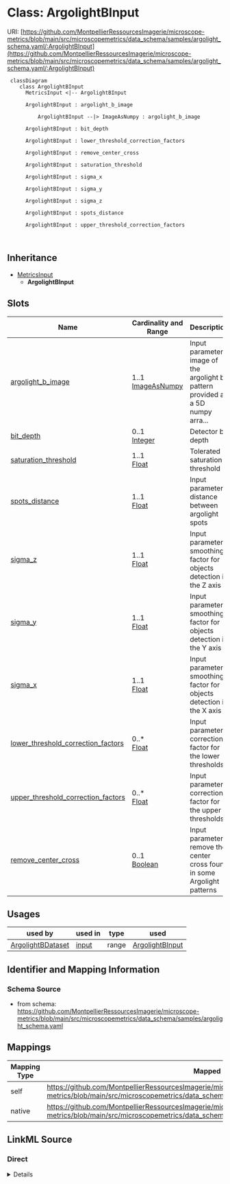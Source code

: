 # Class: ArgolightBInput



URI: [https://github.com/MontpellierRessourcesImagerie/microscope-metrics/blob/main/src/microscopemetrics/data_schema/samples/argolight_schema.yaml/:ArgolightBInput](https://github.com/MontpellierRessourcesImagerie/microscope-metrics/blob/main/src/microscopemetrics/data_schema/samples/argolight_schema.yaml/:ArgolightBInput)




```mermaid
 classDiagram
    class ArgolightBInput
      MetricsInput <|-- ArgolightBInput
      
      ArgolightBInput : argolight_b_image
        
          ArgolightBInput --|> ImageAsNumpy : argolight_b_image
        
      ArgolightBInput : bit_depth
        
      ArgolightBInput : lower_threshold_correction_factors
        
      ArgolightBInput : remove_center_cross
        
      ArgolightBInput : saturation_threshold
        
      ArgolightBInput : sigma_x
        
      ArgolightBInput : sigma_y
        
      ArgolightBInput : sigma_z
        
      ArgolightBInput : spots_distance
        
      ArgolightBInput : upper_threshold_correction_factors
        
      
```





## Inheritance
* [MetricsInput](MetricsInput.md)
    * **ArgolightBInput**



## Slots

| Name | Cardinality and Range | Description | Inheritance |
| ---  | --- | --- | --- |
| [argolight_b_image](argolight_b_image.md) | 1..1 <br/> [ImageAsNumpy](ImageAsNumpy.md) | Input parameter: image of the argolight b pattern provided as a 5D numpy arra... | direct |
| [bit_depth](bit_depth.md) | 0..1 <br/> [Integer](Integer.md) | Detector bit depth | direct |
| [saturation_threshold](saturation_threshold.md) | 1..1 <br/> [Float](Float.md) | Tolerated saturation threshold | direct |
| [spots_distance](spots_distance.md) | 1..1 <br/> [Float](Float.md) | Input parameter: distance between argolight spots | direct |
| [sigma_z](sigma_z.md) | 1..1 <br/> [Float](Float.md) | Input parameter: smoothing factor for objects detection in the Z axis | direct |
| [sigma_y](sigma_y.md) | 1..1 <br/> [Float](Float.md) | Input parameter: smoothing factor for objects detection in the Y axis | direct |
| [sigma_x](sigma_x.md) | 1..1 <br/> [Float](Float.md) | Input parameter: smoothing factor for objects detection in the X axis | direct |
| [lower_threshold_correction_factors](lower_threshold_correction_factors.md) | 0..* <br/> [Float](Float.md) | Input parameter: correction factor for the lower thresholds | direct |
| [upper_threshold_correction_factors](upper_threshold_correction_factors.md) | 0..* <br/> [Float](Float.md) | Input parameter: correction factor for the upper thresholds | direct |
| [remove_center_cross](remove_center_cross.md) | 0..1 <br/> [Boolean](Boolean.md) | Input parameter: remove the center cross found in some Argolight patterns | direct |





## Usages

| used by | used in | type | used |
| ---  | --- | --- | --- |
| [ArgolightBDataset](ArgolightBDataset.md) | [input](input.md) | range | [ArgolightBInput](ArgolightBInput.md) |






## Identifier and Mapping Information







### Schema Source


* from schema: https://github.com/MontpellierRessourcesImagerie/microscope-metrics/blob/main/src/microscopemetrics/data_schema/samples/argolight_schema.yaml





## Mappings

| Mapping Type | Mapped Value |
| ---  | ---  |
| self | https://github.com/MontpellierRessourcesImagerie/microscope-metrics/blob/main/src/microscopemetrics/data_schema/samples/argolight_schema.yaml/:ArgolightBInput |
| native | https://github.com/MontpellierRessourcesImagerie/microscope-metrics/blob/main/src/microscopemetrics/data_schema/samples/argolight_schema.yaml/:ArgolightBInput |





## LinkML Source

<!-- TODO: investigate https://stackoverflow.com/questions/37606292/how-to-create-tabbed-code-blocks-in-mkdocs-or-sphinx -->

### Direct

<details>
```yaml
name: ArgolightBInput
from_schema: https://github.com/MontpellierRessourcesImagerie/microscope-metrics/blob/main/src/microscopemetrics/data_schema/samples/argolight_schema.yaml
is_a: MetricsInput
slots:
- argolight_b_image
- bit_depth
- saturation_threshold
- spots_distance
- sigma_z
- sigma_y
- sigma_x
- lower_threshold_correction_factors
- upper_threshold_correction_factors
- remove_center_cross
slot_usage:
  saturation_threshold:
    name: saturation_threshold
    domain_of:
    - ArgolightBInput
    - ArgolightEInput
    required: true

```
</details>

### Induced

<details>
```yaml
name: ArgolightBInput
from_schema: https://github.com/MontpellierRessourcesImagerie/microscope-metrics/blob/main/src/microscopemetrics/data_schema/samples/argolight_schema.yaml
is_a: MetricsInput
slot_usage:
  saturation_threshold:
    name: saturation_threshold
    domain_of:
    - ArgolightBInput
    - ArgolightEInput
    required: true
attributes:
  argolight_b_image:
    name: argolight_b_image
    description: 'Input parameter: image of the argolight b pattern provided as a
      5D numpy array in the order TZYXC'
    from_schema: https://github.com/MontpellierRessourcesImagerie/microscope-metrics/blob/main/src/microscopemetrics/data_schema/samples/argolight_schema.yaml
    rank: 1000
    multivalued: false
    alias: argolight_b_image
    owner: ArgolightBInput
    domain_of:
    - ArgolightBInput
    range: ImageAsNumpy
    required: true
    inlined: true
  bit_depth:
    name: bit_depth
    description: Detector bit depth
    from_schema: https://github.com/MontpellierRessourcesImagerie/microscope-metrics/blob/main/src/microscopemetrics/data_schema/samples/argolight_schema.yaml
    rank: 1000
    multivalued: false
    alias: bit_depth
    owner: ArgolightBInput
    domain_of:
    - ArgolightBInput
    - ArgolightEInput
    range: integer
    minimum_value: 1
    maximum_value: 64
  saturation_threshold:
    name: saturation_threshold
    description: Tolerated saturation threshold. If the amount of saturated pixels
      is above this threshold,  the image is considered as saturated and the analysis
      is not performed.
    from_schema: https://github.com/MontpellierRessourcesImagerie/microscope-metrics/blob/main/src/microscopemetrics/data_schema/samples/argolight_schema.yaml
    rank: 1000
    multivalued: false
    ifabsent: float(0.01)
    alias: saturation_threshold
    owner: ArgolightBInput
    domain_of:
    - ArgolightBInput
    - ArgolightEInput
    range: float
    required: true
    minimum_value: 0
    maximum_value: 1
  spots_distance:
    name: spots_distance
    description: 'Input parameter: distance between argolight spots'
    from_schema: https://github.com/MontpellierRessourcesImagerie/microscope-metrics/blob/main/src/microscopemetrics/data_schema/samples/argolight_schema.yaml
    rank: 1000
    multivalued: false
    alias: spots_distance
    owner: ArgolightBInput
    domain_of:
    - ArgolightBInput
    range: float
    required: true
  sigma_z:
    name: sigma_z
    description: 'Input parameter: smoothing factor for objects detection in the Z
      axis'
    from_schema: https://github.com/MontpellierRessourcesImagerie/microscope-metrics/blob/main/src/microscopemetrics/data_schema/samples/argolight_schema.yaml
    rank: 1000
    multivalued: false
    ifabsent: float(1.0)
    alias: sigma_z
    owner: ArgolightBInput
    domain_of:
    - ArgolightBInput
    range: float
    required: true
    minimum_value: 0
    maximum_value: 5
  sigma_y:
    name: sigma_y
    description: 'Input parameter: smoothing factor for objects detection in the Y
      axis'
    from_schema: https://github.com/MontpellierRessourcesImagerie/microscope-metrics/blob/main/src/microscopemetrics/data_schema/samples/argolight_schema.yaml
    rank: 1000
    multivalued: false
    ifabsent: float(3.0)
    alias: sigma_y
    owner: ArgolightBInput
    domain_of:
    - ArgolightBInput
    range: float
    required: true
    minimum_value: 0
    maximum_value: 10
  sigma_x:
    name: sigma_x
    description: 'Input parameter: smoothing factor for objects detection in the X
      axis'
    from_schema: https://github.com/MontpellierRessourcesImagerie/microscope-metrics/blob/main/src/microscopemetrics/data_schema/samples/argolight_schema.yaml
    rank: 1000
    multivalued: false
    ifabsent: float(3.0)
    alias: sigma_x
    owner: ArgolightBInput
    domain_of:
    - ArgolightBInput
    range: float
    required: true
    minimum_value: 0
    maximum_value: 10
  lower_threshold_correction_factors:
    name: lower_threshold_correction_factors
    description: 'Input parameter: correction factor for the lower thresholds.  Must
      be a tuple with len = nr of channels or a float if all equal'
    from_schema: https://github.com/MontpellierRessourcesImagerie/microscope-metrics/blob/main/src/microscopemetrics/data_schema/samples/argolight_schema.yaml
    rank: 1000
    multivalued: true
    alias: lower_threshold_correction_factors
    owner: ArgolightBInput
    domain_of:
    - ArgolightBInput
    range: float
    required: false
  upper_threshold_correction_factors:
    name: upper_threshold_correction_factors
    description: 'Input parameter: correction factor for the upper thresholds. Must
      be a tuple with len = nr of channels or a float if all equal'
    from_schema: https://github.com/MontpellierRessourcesImagerie/microscope-metrics/blob/main/src/microscopemetrics/data_schema/samples/argolight_schema.yaml
    rank: 1000
    multivalued: true
    alias: upper_threshold_correction_factors
    owner: ArgolightBInput
    domain_of:
    - ArgolightBInput
    range: float
    required: false
  remove_center_cross:
    name: remove_center_cross
    description: 'Input parameter: remove the center cross found in some Argolight
      patterns'
    from_schema: https://github.com/MontpellierRessourcesImagerie/microscope-metrics/blob/main/src/microscopemetrics/data_schema/samples/argolight_schema.yaml
    rank: 1000
    multivalued: false
    ifabsent: 'False'
    alias: remove_center_cross
    owner: ArgolightBInput
    domain_of:
    - ArgolightBInput
    range: boolean
    required: false

```
</details>